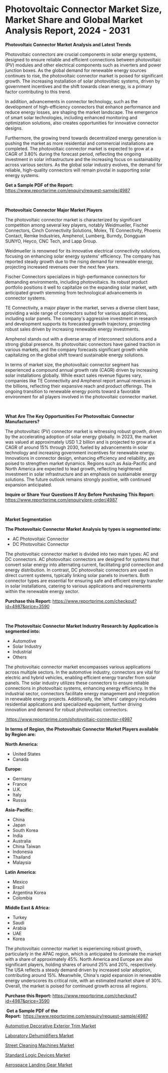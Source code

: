 <p><h1>Photovoltaic Connector Market Size, Market Share and Global Market Analysis Report, 2024 - 2031</h1></p><p><strong>Photovoltaic Connector Market Analysis and Latest Trends</strong></p>
<p><p>Photovoltaic connectors are crucial components in solar energy systems, designed to ensure reliable and efficient connections between photovoltaic (PV) modules and other electrical components such as inverters and power junction boxes. As the global demand for renewable energy sources continues to rise, the photovoltaic connector market is poised for significant growth. The increasing installation of solar photovoltaic systems, driven by government incentives and the shift towards clean energy, is a primary factor contributing to this trend.</p><p>In addition, advancements in connector technology, such as the development of high-efficiency connectors that enhance performance and reduce energy losses, are shaping the market landscape. The emergence of smart solar technologies, including enhanced monitoring and optimization solutions, also creates opportunities for innovative connector designs.</p><p>Furthermore, the growing trend towards decentralized energy generation is pushing the market as more residential and commercial installations are completed. The photovoltaic connector market is expected to grow at a CAGR of 3.80% during the forecast period, reflecting the ongoing investment in solar infrastructure and the increasing focus on sustainability across various sectors. As the global solar industry evolves, the demand for reliable, high-quality connectors will remain pivotal in supporting solar energy systems.</p></p>
<p><strong>Get a Sample PDF of the Report:&nbsp;</strong> <a href="https://www.reportprime.com/enquiry/request-sample/4987">https://www.reportprime.com/enquiry/request-sample/4987</a></p>
<p>&nbsp;</p>
<p><strong>Photovoltaic Connector Major Market Players</strong></p>
<p><p>The photovoltaic connector market is characterized by significant competition among several key players, notably Weidmueller, Fischer Connectors, Cinch Connectivity Solutions, Molex, TE Connectivity, Phoenix Contact, Remke Industries, Amphenol, Lumberg, Burndy, Dongguan SUNYO, Heyco, CNC Tech, and Lapp Group. </p><p>Weidmueller is renowned for its innovative electrical connectivity solutions, focusing on enhancing solar energy systems' efficiency. The company has reported steady growth due to the rising demand for renewable energy, projecting increased revenues over the next few years.</p><p>Fischer Connectors specializes in high-performance connectors for demanding environments, including photovoltaics. Its robust product portfolio positions it well to capitalize on the expanding solar market, with anticipated growth stemming from technological advancements in connector systems.</p><p>TE Connectivity, a major player in the market, serves a diverse client base, providing a wide range of connectors suited for various applications, including solar panels. The company's aggressive investment in research and development supports its forecasted growth trajectory, projecting robust sales driven by increasing renewable energy investments.</p><p>Amphenol stands out with a diverse array of interconnect solutions and a strong global presence. Its photovoltaic connectors have gained traction in various markets, and the company forecasts significant growth while capitalizing on the global shift toward sustainable energy solutions.</p><p>In terms of market size, the photovoltaic connector segment has experienced a compound annual growth rate (CAGR) driven by increasing solar installations globally. While exact sales revenue figures vary, companies like TE Connectivity and Amphenol report annual revenues in the billions, reflecting their expansive reach and product offerings. The ongoing transition to renewable energy points toward a favorable environment for all players involved in the photovoltaic connector market.</p></p>
<p>&nbsp;</p>
<p><strong>What Are The Key Opportunities For Photovoltaic Connector Manufacturers?</strong></p>
<p><p>The photovoltaic (PV) connector market is witnessing robust growth, driven by the accelerating adoption of solar energy globally. In 2023, the market was valued at approximately USD 1.2 billion and is projected to grow at a CAGR of around 15% through 2030, fueled by advancements in solar technology and increasing government incentives for renewable energy. Innovations in connector design, enhancing efficiency and reliability, are poised to strengthen market dynamics. Regions such as Asia-Pacific and North America are expected to lead growth, reflecting heightened investment in solar infrastructure and an emphasis on sustainable energy solutions. The future outlook remains strongly positive, with continued expansion anticipated.</p></p>
<p><strong>Inquire or Share Your Questions If Any Before Purchasing This Report:</strong> <a href="https://www.reportprime.com/enquiry/pre-order/4987">https://www.reportprime.com/enquiry/pre-order/4987</a></p>
<p>&nbsp;</p>
<p><strong>Market Segmentation</strong></p>
<p><strong>The Photovoltaic Connector Market Analysis by types is segmented into:</strong></p>
<p><ul><li>AC Photovoltaic Connector</li><li>DC Photovoltaic Connector</li></ul></p>
<p><p>The photovoltaic connector market is divided into two main types: AC and DC connectors. AC photovoltaic connectors are designed for systems that convert solar energy into alternating current, facilitating grid connection and energy distribution. In contrast, DC photovoltaic connectors are used in direct current systems, typically linking solar panels to inverters. Both connector types are essential for ensuring safe and efficient energy transfer in solar installations, catering to various applications and requirements within the renewable energy sector.</p></p>
<p><strong>Purchase this Report:&nbsp;</strong><a href="https://www.reportprime.com/checkout?id=4987&price=3590">https://www.reportprime.com/checkout?id=4987&price=3590</a></p>
<p>&nbsp;</p>
<p><strong>The Photovoltaic Connector Market Industry Research by Application is segmented into:</strong></p>
<p><ul><li>Automotive</li><li>Solar Industry</li><li>Industrial</li><li>Others</li></ul></p>
<p><p>The photovoltaic connector market encompasses various applications across multiple sectors. In the automotive industry, connectors are vital for electric and hybrid vehicles, enabling efficient energy transfer from solar panels. The solar industry utilizes these connectors to ensure reliable connections in photovoltaic systems, enhancing energy efficiency. In the industrial sector, connectors facilitate energy management and integration in renewable energy projects. Additionally, the 'others' category includes residential applications and specialized equipment, further driving innovation and demand for robust photovoltaic connectors.</p></p>
<p><a href="https://www.reportprime.com/photovoltaic-connector-r4987">&nbsp;https://www.reportprime.com/photovoltaic-connector-r4987</a></p>
<p><strong>In terms of Region, the Photovoltaic Connector Market Players available by Region are:</strong></p>
<p>
    <p> <strong> North America: </strong>
        <ul>
            <li>United States</li>
            <li>Canada</li>
        </ul>
        </p> 
    <p> <strong> Europe: </strong>
        <ul>
            <li>Germany</li>
            <li>France</li>
            <li>U.K.</li>
            <li>Italy</li>
            <li>Russia</li>
        </ul>
        </p> 
    <p> <strong> Asia-Pacific: </strong>
        <ul>
            <li>China</li>
            <li>Japan</li>
            <li>South Korea</li>
            <li>India</li>
            <li>Australia</li>
            <li>China Taiwan</li>
            <li>Indonesia</li>
            <li>Thailand</li>
            <li>Malaysia</li>
        </ul>
        </p> 
    <p> <strong> Latin America: </strong>
        <ul>
            <li>Mexico</li>
            <li>Brazil</li>
            <li>Argentina Korea</li>
            <li>Colombia</li>
        </ul>
        </p> 
    <p> <strong> Middle East & Africa: </strong>
        <ul>
            <li>Turkey</li>
            <li>Saudi</li>
            <li>Arabia</li>
            <li>UAE</li>
            <li>Korea</li>
        </ul>
    </p>
    </p>
<p><p>The photovoltaic connector market is experiencing robust growth, particularly in the APAC region, which is anticipated to dominate the market with a share of approximately 45%. North America and Europe are also significant players, holding shares of around 25% and 20%, respectively. The USA reflects a steady demand driven by increased solar adoption, contributing around 15%. Meanwhile, China's rapid expansion in renewable energy underscores its critical role, with an estimated market share of 30%. Overall, the market is poised for continued growth across all regions.</p></p>
<p><strong>Purchase this Report: </strong><a href="https://www.reportprime.com/checkout?id=4987&price=3590">https://www.reportprime.com/checkout?id=4987&price=3590</a></p>
<p>&nbsp;<strong>Get a Sample PDF of the Report:&nbsp;&nbsp;</strong><a href="https://www.reportprime.com/enquiry/request-sample/4987">https://www.reportprime.com/enquiry/request-sample/4987</a></p>
<p><strong></strong></p>
<p><p><a href="https://www.linkedin.com/pulse/automotive-decorative-exterior-trim-market-global-regional-vpbqf?trackingId=XYeI9oFxSKKQOAkqeDCIvA%3D%3D">Automotive Decorative Exterior Trim Market</a></p><p><a href="https://issuu.com/reportprime-2/docs/laboratory-dehumidifiers-market-siz_d7cf2c2a4da8b2">Laboratory Dehumidifiers Market</a></p><p><a href="https://issuu.com/reportprime-2/docs/street-cleaning-machines-market-siz_ec71535b34a9bc">Street Cleaning Machines Market</a></p><p><a href="https://github.com/sofayahoo2023/Market-Research-Report-List-6/blob/main/standard-logic-devices-market.md">Standard Logic Devices Market</a></p><p><a href="https://www.linkedin.com/pulse/global-aerospace-landing-gear-market-opportunities-challenges2024-koqae?trackingId=6U9cEieiRxeDAcV5ZByPlw%3D%3D">Aerospace Landing Gear Market</a></p></p>